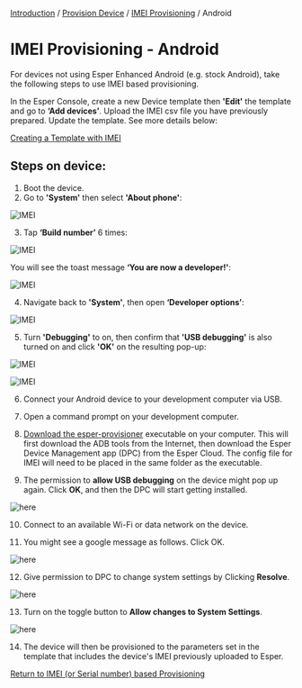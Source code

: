 [Introduction](../../../../console.md) / [Provision Device](../../index.md) / [IMEI Provisioning](../index.md) / Android

# IMEI Provisioning - Android

For devices not using Esper Enhanced Android (e.g. stock Android), take the following steps to use IMEI based provisioning.

In the Esper Console, create a new Device template then **'Edit'** the template and go to **‘Add devices’**. Upload the IMEI csv file you have previously prepared. Update the template. See more details below:

[Creating a Template with IMEI](../../../device-template/imei-provisioning-template/index.md)

## Steps on device:

1.  Boot the device.
2.  Go to **'System'** then select **'About phone'**:

![IMEI](../../../../assets/OLD_DASHBOARD/2_IMEI.png)

3. Tap **‘Build number’** 6 times:

![IMEI](../../../../assets/OLD_DASHBOARD/3_IMEI.png)

You will see the toast message **‘You are now a developer!'**:

![IMEI](../../../../assets/OLD_DASHBOARD/4_IMEI.png)

4. Navigate back to **'System'**, then open **‘Developer options’**:

![IMEI](../../../../assets/OLD_DASHBOARD/5_IMEI.png)

5. Turn **'Debugging'** to on, then confirm that **'USB debugging'** is also turned on and click **'OK'** on the resulting pop-up:

![IMEI](../../../../assets/OLD_DASHBOARD/6_IMEI.png)

![IMEI](../../../../assets/OLD_DASHBOARD/7_IMEI.png)

6. Connect your Android device to your development computer via USB.

7. Open a command prompt on your development computer.

8. [Download the esper-provisioner](../../adb-provisioning/downloadexecutable.md) executable on your computer. This will first download the ADB tools from the Internet, then download the Esper Device Management app (DPC) from the Esper Cloud. The config file for IMEI will need to be placed in the same folder as the executable.

9. The permission to **allow USB debugging** on the device might pop up again. Click **OK**, and then the DPC will start getting installed.

![here](../../../images/5_ADB.png)

10. Connect to an available Wi-Fi or data network on the device.

11. You might see a google message as follows. Click OK.

![here](../../../images/9_PD.png)

12. Give permission to DPC to change system settings by Clicking **Resolve**.

![here](../../../images/10_PD.png)

13. Turn on the toggle button to **Allow changes to System Settings**.

![here](../../../images/11_PD.png)

14. The device will then be provisioned to the parameters set in the template that includes the device's IMEI previously uploaded to Esper.

[Return to IMEI (or Serial number) based Provisioning](../index.md)
